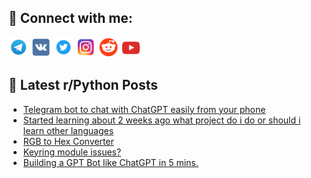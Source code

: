 ## 🔎 Connect with me:
[<img src="https://github.com/bullbesh/bullbesh/blob/main/images/Telegram.png" width="32" height="32" />](https://t.me/bullbesh)
[<img src="https://github.com/bullbesh/bullbesh/blob/main/images/VK.png" width="32" height="32" />](https://vk.com/bullbesh)
[<img src="https://github.com/bullbesh/bullbesh/blob/main/images/Twitter.png" width="32" height="32" />](https://twitter.com/bullbesh1)
[<img src="https://github.com/bullbesh/bullbesh/blob/main/images/Instagram.png" width="32" height="32" />](https://www.instagram.com/bullbesh)
[<img src="https://github.com/bullbesh/bullbesh/blob/main/images/Reddit.png" width="32" height="32" />](https://www.reddit.com/user/bullbesh)
[<img src="https://github.com/bullbesh/bullbesh/blob/main/images/YouTube.png" width="32" height="32" />](https://www.youtube.com/channel/UCtfjRs6uzgq5mfm8S06WTcg)

## 📕 Latest r/Python Posts
<!-- BLOG-POST-LIST:START -->
- [Telegram bot to chat with ChatGPT easily from your phone](https://www.reddit.com/r/Python/comments/12eqi3c/telegram_bot_to_chat_with_chatgpt_easily_from/)
- [Started learning about 2 weeks ago what project do i do or should i learn other languages](https://www.reddit.com/r/Python/comments/12eq0an/started_learning_about_2_weeks_ago_what_project/)
- [RGB to Hex Converter](https://www.reddit.com/r/Python/comments/12eo8wl/rgb_to_hex_converter/)
- [Keyring module issues?](https://www.reddit.com/r/Python/comments/12eo7gz/keyring_module_issues/)
- [Building a GPT Bot like ChatGPT in 5 mins.](https://www.reddit.com/r/Python/comments/12elg8s/building_a_gpt_bot_like_chatgpt_in_5_mins/)
<!-- BLOG-POST-LIST:END -->
